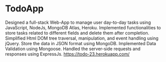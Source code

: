 # TodoApp
Designed a full-stack Web-App to manage user day-to-day tasks using JavaScript, NodeJs, MongoDB Atlas, Heroku.
Implemented functionalities to store tasks related to different fields and delete them after completion.
Simplified Html DOM tree traversal, manipulation, and event handling using jQuery. Store the data in JSON format using MongoDB. Implemented Data Validation using Mongoose. Handled the server-side requests and responses using ExpressJs.
https://todo-23.herokuapp.com/
